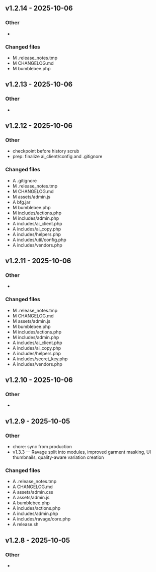 ## v1.2.14 - 2025-10-06

### Other
- 

### Changed files
- M	.release_notes.tmp
- M	CHANGELOG.md
- M	bumblebee.php


## v1.2.13 - 2025-10-06

### Other
- 


## v1.2.12 - 2025-10-06

### Other
- checkpoint before history scrub
- prep: finalize ai_client/config and .gitignore

### Changed files
- A	.gitignore
- M	.release_notes.tmp
- M	CHANGELOG.md
- M	assets/admin.js
- A	bfg.jar
- M	bumblebee.php
- M	includes/actions.php
- M	includes/admin.php
- A	includes/ai_client.php
- A	includes/ai_copy.php
- A	includes/helpers.php
- A	includes/util/config.php
- A	includes/vendors.php


## v1.2.11 - 2025-10-06

### Other
- 

### Changed files
- M	.release_notes.tmp
- M	CHANGELOG.md
- M	assets/admin.js
- M	bumblebee.php
- M	includes/actions.php
- M	includes/admin.php
- A	includes/ai_client.php
- A	includes/ai_copy.php
- A	includes/helpers.php
- A	includes/secret_key.php
- A	includes/vendors.php


## v1.2.10 - 2025-10-06

### Other
- 


## v1.2.9 - 2025-10-05

### Other
- chore: sync from production
- v1.3.3 — Ravage split into modules, improved garment masking, UI thumbnails, quality-aware variation creation

### Changed files
- A	.release_notes.tmp
- A	CHANGELOG.md
- A	assets/admin.css
- A	assets/admin.js
- A	bumblebee.php
- A	includes/actions.php
- A	includes/admin.php
- A	includes/ravage/core.php
- A	release.sh


## v1.2.8 - 2025-10-05

### Other
- 


